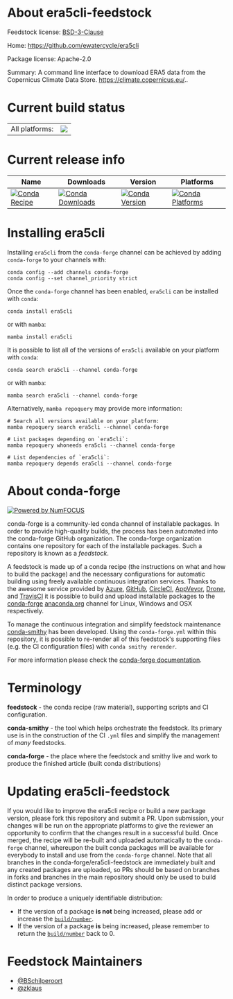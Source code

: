 About era5cli-feedstock
=======================

Feedstock license: [BSD-3-Clause](https://github.com/conda-forge/era5cli-feedstock/blob/main/LICENSE.txt)

Home: https://github.com/ewatercycle/era5cli

Package license: Apache-2.0

Summary: A command line interface to download ERA5 data from the Copernicus Climate Data Store. https://climate.copernicus.eu/..

Current build status
====================


<table><tr><td>All platforms:</td>
    <td>
      <a href="https://dev.azure.com/conda-forge/feedstock-builds/_build/latest?definitionId=16536&branchName=main">
        <img src="https://dev.azure.com/conda-forge/feedstock-builds/_apis/build/status/era5cli-feedstock?branchName=main">
      </a>
    </td>
  </tr>
</table>

Current release info
====================

| Name | Downloads | Version | Platforms |
| --- | --- | --- | --- |
| [![Conda Recipe](https://img.shields.io/badge/recipe-era5cli-green.svg)](https://anaconda.org/conda-forge/era5cli) | [![Conda Downloads](https://img.shields.io/conda/dn/conda-forge/era5cli.svg)](https://anaconda.org/conda-forge/era5cli) | [![Conda Version](https://img.shields.io/conda/vn/conda-forge/era5cli.svg)](https://anaconda.org/conda-forge/era5cli) | [![Conda Platforms](https://img.shields.io/conda/pn/conda-forge/era5cli.svg)](https://anaconda.org/conda-forge/era5cli) |

Installing era5cli
==================

Installing `era5cli` from the `conda-forge` channel can be achieved by adding `conda-forge` to your channels with:

```
conda config --add channels conda-forge
conda config --set channel_priority strict
```

Once the `conda-forge` channel has been enabled, `era5cli` can be installed with `conda`:

```
conda install era5cli
```

or with `mamba`:

```
mamba install era5cli
```

It is possible to list all of the versions of `era5cli` available on your platform with `conda`:

```
conda search era5cli --channel conda-forge
```

or with `mamba`:

```
mamba search era5cli --channel conda-forge
```

Alternatively, `mamba repoquery` may provide more information:

```
# Search all versions available on your platform:
mamba repoquery search era5cli --channel conda-forge

# List packages depending on `era5cli`:
mamba repoquery whoneeds era5cli --channel conda-forge

# List dependencies of `era5cli`:
mamba repoquery depends era5cli --channel conda-forge
```


About conda-forge
=================

[![Powered by
NumFOCUS](https://img.shields.io/badge/powered%20by-NumFOCUS-orange.svg?style=flat&colorA=E1523D&colorB=007D8A)](https://numfocus.org)

conda-forge is a community-led conda channel of installable packages.
In order to provide high-quality builds, the process has been automated into the
conda-forge GitHub organization. The conda-forge organization contains one repository
for each of the installable packages. Such a repository is known as a *feedstock*.

A feedstock is made up of a conda recipe (the instructions on what and how to build
the package) and the necessary configurations for automatic building using freely
available continuous integration services. Thanks to the awesome service provided by
[Azure](https://azure.microsoft.com/en-us/services/devops/), [GitHub](https://github.com/),
[CircleCI](https://circleci.com/), [AppVeyor](https://www.appveyor.com/),
[Drone](https://cloud.drone.io/welcome), and [TravisCI](https://travis-ci.com/)
it is possible to build and upload installable packages to the
[conda-forge](https://anaconda.org/conda-forge) [anaconda.org](https://anaconda.org/)
channel for Linux, Windows and OSX respectively.

To manage the continuous integration and simplify feedstock maintenance
[conda-smithy](https://github.com/conda-forge/conda-smithy) has been developed.
Using the ``conda-forge.yml`` within this repository, it is possible to re-render all of
this feedstock's supporting files (e.g. the CI configuration files) with ``conda smithy rerender``.

For more information please check the [conda-forge documentation](https://conda-forge.org/docs/).

Terminology
===========

**feedstock** - the conda recipe (raw material), supporting scripts and CI configuration.

**conda-smithy** - the tool which helps orchestrate the feedstock.
                   Its primary use is in the construction of the CI ``.yml`` files
                   and simplify the management of *many* feedstocks.

**conda-forge** - the place where the feedstock and smithy live and work to
                  produce the finished article (built conda distributions)


Updating era5cli-feedstock
==========================

If you would like to improve the era5cli recipe or build a new
package version, please fork this repository and submit a PR. Upon submission,
your changes will be run on the appropriate platforms to give the reviewer an
opportunity to confirm that the changes result in a successful build. Once
merged, the recipe will be re-built and uploaded automatically to the
`conda-forge` channel, whereupon the built conda packages will be available for
everybody to install and use from the `conda-forge` channel.
Note that all branches in the conda-forge/era5cli-feedstock are
immediately built and any created packages are uploaded, so PRs should be based
on branches in forks and branches in the main repository should only be used to
build distinct package versions.

In order to produce a uniquely identifiable distribution:
 * If the version of a package **is not** being increased, please add or increase
   the [``build/number``](https://docs.conda.io/projects/conda-build/en/latest/resources/define-metadata.html#build-number-and-string).
 * If the version of a package **is** being increased, please remember to return
   the [``build/number``](https://docs.conda.io/projects/conda-build/en/latest/resources/define-metadata.html#build-number-and-string)
   back to 0.

Feedstock Maintainers
=====================

* [@BSchilperoort](https://github.com/BSchilperoort/)
* [@zklaus](https://github.com/zklaus/)

